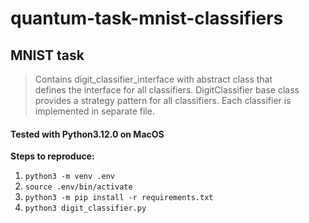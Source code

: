 # quantum-task-mnist-classifiers
## MNIST task
> Contains digit_classifier_interface with abstract class that  
> defines the interface for all classifiers. 
> DigitClassifier base class provides a strategy pattern for 
> all classifiers.
> Each classifier is implemented in separate file.

#### Tested with Python3.12.0 on MacOS
**Steps to reproduce:**
1. ` python3 -m venv .env `
2. ` source .env/bin/activate `
3. ` python3 -m pip install -r requirements.txt `
4. ` python3 digit_classifier.py `
